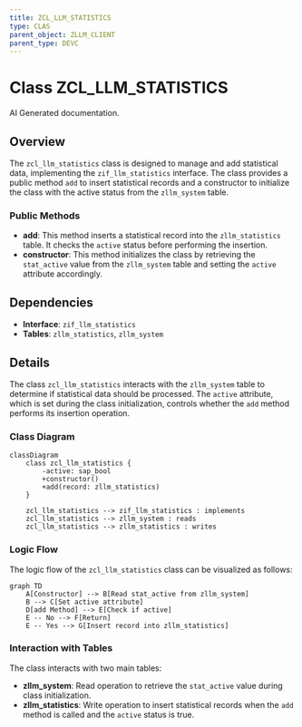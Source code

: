 ```yaml
---
title: ZCL_LLM_STATISTICS
type: CLAS
parent_object: ZLLM_CLIENT
parent_type: DEVC
---
```


# Class ZCL_LLM_STATISTICS

AI Generated documentation.

## Overview

The `zcl_llm_statistics` class is designed to manage and add statistical data, implementing the `zif_llm_statistics` interface. The class provides a public method `add` to insert statistical records and a constructor to initialize the class with the active status from the `zllm_system` table.

### Public Methods

- **add**: This method inserts a statistical record into the `zllm_statistics` table. It checks the `active` status before performing the insertion.
- **constructor**: This method initializes the class by retrieving the `stat_active` value from the `zllm_system` table and setting the `active` attribute accordingly.

## Dependencies

- **Interface**: `zif_llm_statistics`
- **Tables**: `zllm_statistics`, `zllm_system`

## Details

The class `zcl_llm_statistics` interacts with the `zllm_system` table to determine if statistical data should be processed. The `active` attribute, which is set during the class initialization, controls whether the `add` method performs its insertion operation.

### Class Diagram

```mermaid
classDiagram
    class zcl_llm_statistics {
        -active: sap_bool
        +constructor()
        +add(record: zllm_statistics)
    }

    zcl_llm_statistics --> zif_llm_statistics : implements
    zcl_llm_statistics --> zllm_system : reads
    zcl_llm_statistics --> zllm_statistics : writes
```

### Logic Flow

The logic flow of the `zcl_llm_statistics` class can be visualized as follows:

```mermaid
graph TD
    A[Constructor] --> B[Read stat_active from zllm_system]
    B --> C[Set active attribute]
    D[add Method] --> E[Check if active]
    E -- No --> F[Return]
    E -- Yes --> G[Insert record into zllm_statistics]
```

### Interaction with Tables

The class interacts with two main tables:

- **zllm_system**: Read operation to retrieve the `stat_active` value during class initialization.
- **zllm_statistics**: Write operation to insert statistical records when the `add` method is called and the `active` status is true.
